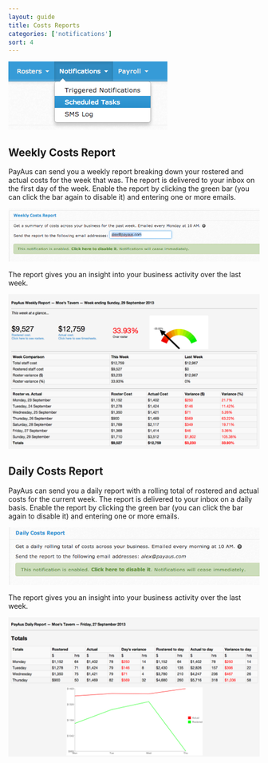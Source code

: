```yaml
---
layout: guide
title: Costs Reports
categories: ['notifications']
sort: 4
---
```


![Scheduled task](/img/notifications/scheduled_task.png)

## Weekly Costs Report

PayAus can send you a weekly report breaking down your rostered and actual costs for the week that was. The report is delivered to your inbox on the first day of the week. Enable the report by clicking the green bar (you can click the bar again to disable it) and entering one or more emails.

![Weekly report configuration](/img/notifications/weekly_report_config.png)

The report gives you an insight into your business activity over the last week.

![Weekly report](/img/notifications/weekly_report.png)

## Daily Costs Report

PayAus can send you a daily report with a rolling total of rostered and actual costs for the current week. The report is delivered to your inbox on a daily basis. Enable the report by clicking the green bar (you can click the bar again to disable it) and entering one or more emails.

![Weekly report configuration](/img/notifications/daily_report_config.png)

The report gives you an insight into your business activity over the last week.

![Weekly report](/img/notifications/daily_report.png)